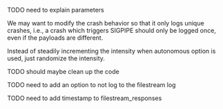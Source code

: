 TODO need to explain parameters

We may want to modify the crash behavior so that it only logs unique crashes, i.e., a crash which triggers SIGPIPE should only be logged once, even if the payloads are different.

Instead of steadily incrementing the intensity when autonomous option is used, just randomize the intensity.

TODO should maybe clean up the code

TODO need to add an option to not log to the filestream log

TODO need to add timestamp to filestream_responses